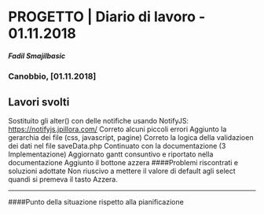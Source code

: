 # PROGETTO | Diario di lavoro - 01.11.2018
##### Fadil Smajilbasic
### Canobbio, [01.11.2018]

## Lavori svolti
Sostituito gli alter() con delle notifiche usando NotifyJS: https://notifyjs.jpillora.com/
Correto alcuni piccoli errori
Aggiunto la gerarchia dei file (css, javascript, pagine)
Correto la logica della validazioen dei dati nel file saveData.php
Continuato con la documentazione (3 Implementazione)
Aggiornato gantt consuntivo e riportato nella documentazione
Aggiunto il bottone azzera
####Problemi riscontrati e soluzioni adottate
Non riuscivo a mettere il valore di default agli select quandi si premeva il tasto Azzera.

---
####Punto della situazione rispetto alla pianificazione

<!-- ####Programma di massima per la prossima giornata di lavoro -->